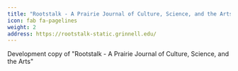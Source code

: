```yaml
---
title: "Rootstalk - A Prairie Journal of Culture, Science, and the Arts"
icon: fab fa-pagelines
weight: 2
address: https://rootstalk-static.grinnell.edu/
---
```

Development copy of "Rootstalk - A Prairie Journal of Culture, Science, and the Arts"
